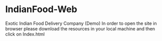 # IndianFood-Web
Exotic Indian Food Delivery Company (Demo)
In order to open the site in browser please download the resources in your local machine and then click on Index.html
